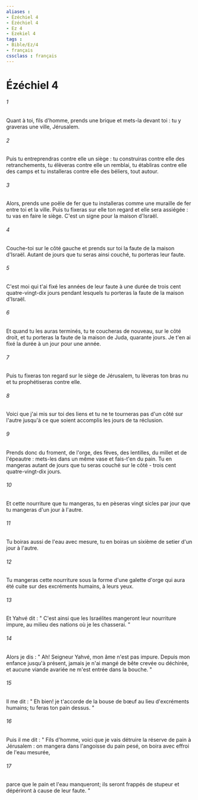 ```yaml
---
aliases : 
- Ézéchiel 4
- Ézéchiel 4
- Ez 4
- Ezekiel 4
tags : 
- Bible/Ez/4
- français
cssclass : français
---
```


# Ézéchiel 4

###### 1
Quant à toi, fils d'homme, prends une brique et mets-la devant toi : tu y graveras une ville, Jérusalem. 
###### 2
Puis tu entreprendras contre elle un siège : tu construiras contre elle des retranchements, tu élèveras contre elle un remblai, tu établiras contre elle des camps et tu installeras contre elle des béliers, tout autour. 
###### 3
Alors, prends une poêle de fer que tu installeras comme une muraille de fer entre toi et la ville. Puis tu fixeras sur elle ton regard et elle sera assiégée : tu vas en faire le siège. C'est un signe pour la maison d'Israël. 
###### 4
Couche-toi sur le côté gauche et prends sur toi la faute de la maison d'Israël. Autant de jours que tu seras ainsi couché, tu porteras leur faute. 
###### 5
C'est moi qui t'ai fixé les années de leur faute à une durée de trois cent quatre-vingt-dix jours pendant lesquels tu porteras la faute de la maison d'Israël. 
###### 6
Et quand tu les auras terminés, tu te coucheras de nouveau, sur le côté droit, et tu porteras la faute de la maison de Juda, quarante jours. Je t'en ai fixé la durée à un jour pour une année. 
###### 7
Puis tu fixeras ton regard sur le siège de Jérusalem, tu lèveras ton bras nu et tu prophétiseras contre elle. 
###### 8
Voici que j'ai mis sur toi des liens et tu ne te tourneras pas d'un côté sur l'autre jusqu'à ce que soient accomplis les jours de ta réclusion. 
###### 9
Prends donc du froment, de l'orge, des fèves, des lentilles, du millet et de l'épeautre : mets-les dans un même vase et fais-t'en du pain. Tu en mangeras autant de jours que tu seras couché sur le côté - trois cent quatre-vingt-dix jours. 
###### 10
Et cette nourriture que tu mangeras, tu en pèseras vingt sicles par jour que tu mangeras d'un jour à l'autre. 
###### 11
Tu boiras aussi de l'eau avec mesure, tu en boiras un sixième de setier d'un jour à l'autre. 
###### 12
Tu mangeras cette nourriture sous la forme d'une galette d'orge qui aura été cuite sur des excréments humains, à leurs yeux. 
###### 13
Et Yahvé dit : " C'est ainsi que les Israélites mangeront leur nourriture impure, au milieu des nations où je les chasserai. " 
###### 14
Alors je dis : " Ah! Seigneur Yahvé, mon âme n'est pas impure. Depuis mon enfance jusqu'à présent, jamais je n'ai mangé de bête crevée ou déchirée, et aucune viande avariée ne m'est entrée dans la bouche. " 
###### 15
Il me dit : " Eh bien! je t'accorde de la bouse de bœuf au lieu d'excréments humains; tu feras ton pain dessus. " 
###### 16
Puis il me dit : " Fils d'homme, voici que je vais détruire la réserve de pain à Jérusalem : on mangera dans l'angoisse du pain pesé, on boira avec effroi de l'eau mesurée, 
###### 17
parce que le pain et l'eau manqueront; ils seront frappés de stupeur et dépériront à cause de leur faute. " 
